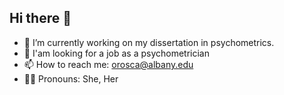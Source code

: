 ## Hi there 👋
- 🔭 I’m currently working on my dissertation in psychometrics.
- 🦉 I'am looking for a job as a psychometrician
- 📫 How to reach me: orosca@albany.edu
- 🙆‍♀ Pronouns: She, Her


